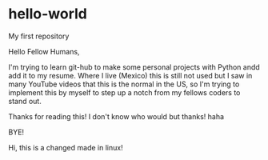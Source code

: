 # hello-world
My first repository

Hello Fellow Humans,

I'm trying to learn git-hub to make some personal projects with Python andd add it to my resume. Where I live (Mexico) this is still not used but I saw in many YouTube videos that this is the normal in the US, so I'm trying to implement this by myself to step up a notch from my fellows coders to stand out.

Thanks for reading this! I don't know who would but thanks! haha

BYE!

Hi, this is a changed made in linux!
